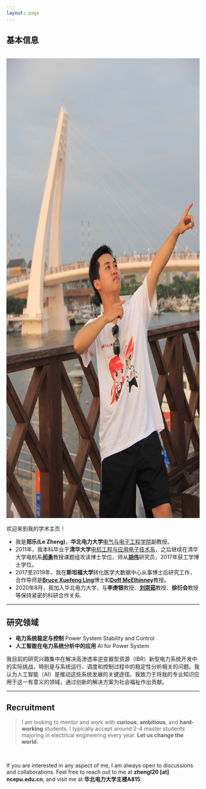 ```yaml
---
layout: page
---
```


## 基本信息
<br>

<img src="/images/lzheng.jpg" class="floatpic" width="900" height="1200">


欢迎来到我的学术主页！
- 我是**郑乐(Le Zheng)**，**华北电力大学**[电气与电子工程学院](https://electric.ncepu.edu.cn/)副教授。
- 2011年，我本科毕业于**清华大学**[电机工程与应用电子技术系](https://www.eea.tsinghua.edu.cn/)，之后继续在清华大学电机系[**闵勇**](https://www.eea.tsinghua.edu.cn/faculties/ymin.htm)教授课题组攻读博士学位，师从[**胡伟**](https://www.eea.tsinghua.edu.cn/faculties/whu.htm)研究员，2017年获工学博士学位。 
- 2017至2019年，我在**斯坦福大学**转化医学大数据中心从事博士后研究工作，合作导师是[**Bruce Xuefeng Ling**](https://biox.stanford.edu/people/bruce-ling)博士和[**Doff McElhinney**](https://med.stanford.edu/profiles/doff-mcelhinney)教授。 
- 2020年8月，我加入华北电力大学，与**李庚银**教授、[**刘崇茹**](https://www.liucrgroup.com/)教授、**徐衍会**教授等保持紧密的科研合作关系. 

---

## 研究领域

- **电力系统稳定与控制** Power System Stability and Control 
- **人工智能在电力系统分析中的应用** AI for Power System 


我目前的研究兴趣集中在解决高渗透率逆变器型资源（IBR）新型电力系统开发中的实际挑战，特别是与系统运行、调度和控制过程中的稳定性分析相关的问题。我认为人工智能（AI）是推动这些系统发展的关键途径。我致力于将我的专业知识应用于这一有意义的领域，通过创新的解决方案为社会福祉作出贡献。


---

## Recruitment

> I am looking to mentor and work with **curious**, **ambitious**, and **hard-working** students. I typically accept around 2-4 master students majoring in electrical engineering every year. **Let us change the world.**

<br>

If you are interested in any aspect of me, I am always open to discussions and collaborations. Feel free to reach out to me at **zhengl20 [at] ncepu.edu.cn**, and visit me at **华北电力大学主楼A815**.



